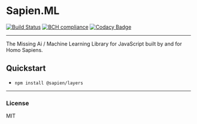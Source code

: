 # Sapien.ML
[![Build Status](https://travis-ci.org/SapienML/template.svg?branch=master)](https://travis-ci.org/SapienML/template) [![BCH compliance](https://bettercodehub.com/edge/badge/SapienML/layers?branch=master)](https://bettercodehub.com/)   [![Codacy Badge](https://api.codacy.com/project/badge/Grade/fed14be62dee464797e25037b7b68b86)](https://www.codacy.com/app/junaid1460/layers?utm_source=github.com&amp;utm_medium=referral&amp;utm_content=SapienML/layers&amp;utm_campaign=Badge_Grade)  

---
The Missing Ai / Machine Learning Library for JavaScript built by and for Homo Sapiens.

## Quickstart
 - `npm install @sapien/layers`

---
### License
MIT
